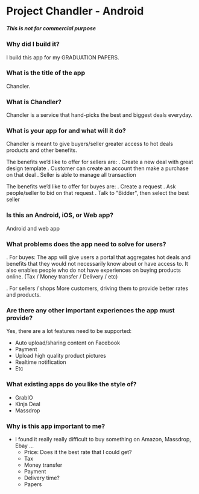 # Project Chandler - Android
##### This is not for commercial purpose

### Why did I build it?
I build this app for my GRADUATION PAPERS. 

### What is the title of the app
Chandler.

### What is Chandler?
Chandler is a service that hand-picks the best and biggest deals everyday.

### What is your app for and what will it do?
Chandler is meant to give buyers/seller greater access to hot deals products and other benefits.

The benefits we’d like to offer for sellers are: 
. Create a new deal with great design template
. Customer can create an account then make a purchase on that deal
. Seller is able to manage all transaction

The benefits we’d like to offer for buyes are: 
. Create a request
. Ask people/seller to bid on that request
. Talk to "Bidder", then select the best seller

### Is this an Android, iOS, or Web app?
Android and web app

### What problems does the app need to solve for users?
. For buyes:
The app will give users a portal that aggregates hot deals and benefits that they would not necessarily know about or have access to. 
It also enables people who do not have experiences on buying products online. (Tax / Money transfer / Delivery / etc)

. For sellers / shops
More customers, driving them to provide better rates and products.

### Are there any other important experiences the app must provide?
Yes, there are a lot features need to be supported:
- Auto upload/sharing content on Facebook
- Payment
- Upload high quality product pictures
- Realtime notification 
- Etc

### What existing apps do you like the style of?
- GrabIO
- Kinja Deal
- Massdrop

### Why is this app important to me?
- I found it really really difficult to buy something on Amazon, Massdrop, Ebay ...
  - Price: Does it the best rate that I could get?
  - Tax 
  - Money transfer
  - Payment 
  - Delivery time?
  - Papers





